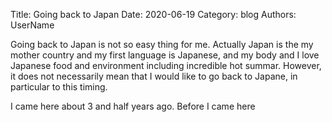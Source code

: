 Title: Going back to Japan
Date: 2020-06-19
Category: blog
Authors: UserName

Going back to Japan is not so easy thing for me. Actually Japan is the my mother country and my first language is Japanese, and my body and I love Japanese food and environment including incredible hot summar. However, it does not necessarily mean that I would like to go back to Japane, in particular to this timing.

I came here about 3 and half years ago. Before I came here
